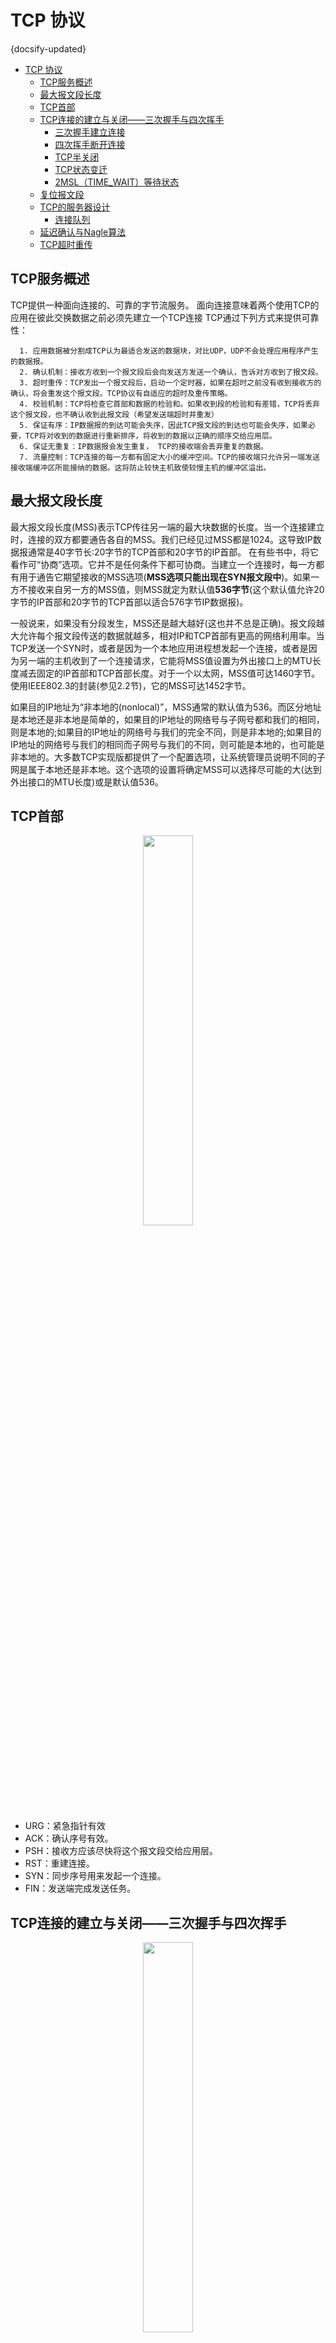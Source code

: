 #  TCP 协议
{docsify-updated}

- [TCP 协议](#tcp-协议)
	- [TCP服务概述](#tcp服务概述)
	- [最大报文段长度](#最大报文段长度)
	- [TCP首部](#tcp首部)
	- [TCP连接的建立与关闭——三次握手与四次挥手](#tcp连接的建立与关闭三次握手与四次挥手)
		- [三次握手建立连接](#三次握手建立连接)
		- [四次挥手断开连接](#四次挥手断开连接)
		- [TCP半关闭](#tcp半关闭)
		- [TCP状态变迁](#tcp状态变迁)
		- [2MSL（TIME\_WAIT）等待状态](#2msltime_wait等待状态)
	- [复位报文段](#复位报文段)
	- [TCP的服务器设计](#tcp的服务器设计)
		- [连接队列](#连接队列)
	- [延迟确认与Nagle算法](#延迟确认与nagle算法)
	- [TCP超时重传](#tcp超时重传)


## TCP服务概述
TCP提供一种面向连接的、可靠的字节流服务。
面向连接意味着两个使用TCP的应用在彼此交换数据之前必须先建立一个TCP连接
TCP通过下列方式来提供可靠性：

      1. 应用数据被分割成TCP认为最适合发送的数据块，对比UDP，UDP不会处理应用程序产生的数据报。
      2. 确认机制：接收方收到一个报文段后会向发送方发送一个确认，告诉对方收到了报文段。
      3. 超时重传：TCP发出一个报文段后，启动一个定时器，如果在超时之前没有收到接收方的确认，将会重发这个报文段。TCP协议有自适应的超时及重传策略。
      4. 校验机制：TCP将检查它首部和数据的检验和。如果收到段的检验和有差错，TCP将丢弃这个报文段，也不确认收到此报文段（希望发送端超时并重发）
      5. 保证有序：IP数据报的到达可能会失序，因此TCP报文段的到达也可能会失序，如果必要，TCP将对收到的数据进行重新排序，将收到的数据以正确的顺序交给应用层。
      6. 保证无重复：IP数据报会发生重复， TCP的接收端会丢弃重复的数据。
      7. 流量控制：TCP连接的每一方都有固定大小的缓冲空间。TCP的接收端只允许另一端发送接收端缓冲区所能接纳的数据。这将防止较快主机致使较慢主机的缓冲区溢出。

## 最大报文段长度
最大报文段长度(MSS)表示TCP传往另一端的最大块数据的长度。当一个连接建立时，连接的双方都要通告各自的MSS。我们已经见过MSS都是1024。这导致IP数据报通常是40字节长:20字节的TCP首部和20字节的IP首部。
在有些书中，将它看作可“协商”选项。它并不是任何条件下都可协商。当建立一个连接时，每一方都有用于通告它期望接收的MSS选项(**MSS选项只能出现在SYN报文段中**)。如果一方不接收来自另一方的MSS值，则MSS就定为默认值**536字节**(这个默认值允许20字节的IP首部和20字节的TCP首部以适合576字节IP数据报)。

一般说来，如果没有分段发生，MSS还是越大越好(这也并不总是正确)。报文段越大允许每个报文段传送的数据就越多，相对IP和TCP首部有更高的网络利用率。当TCP发送一个SYN时，或者是因为一个本地应用进程想发起一个连接，或者是因为另一端的主机收到了一个连接请求，它能将MSS值设置为外出接口上的MTU长度减去固定的IP首部和TCP首部长度。对于一个以太网，MSS值可达1460字节。使用IEEE802.3的封装(参见2.2节)，它的MSS可达1452字节。

如果目的IP地址为“非本地的(nonlocal)”，MSS通常的默认值为536。而区分地址是本地还是非本地是简单的，如果目的IP地址的网络号与子网号都和我们的相同，则是本地的;如果目的IP地址的网络号与我们的完全不同，则是非本地的;如果目的IP地址的网络号与我们的相同而子网号与我们的不同，则可能是本地的，也可能是非本地的。大多数TCP实现版都提供了一个配置选项，让系统管理员说明不同的子网是属于本地还是非本地。这个选项的设置将确定MSS可以选择尽可能的大(达到外出接口的MTU长度)或是默认值536。

## TCP首部
<center><img src="pics/tcp.png" alt="" width=40%></center>

+ URG：紧急指针有效
+ ACK：确认序号有效。
+ PSH：接收方应该尽快将这个报文段交给应用层。
+ RST：重建连接。
+ SYN：同步序号用来发起一个连接。
+ FIN：发送端完成发送任务。

## TCP连接的建立与关闭——三次握手与四次挥手
<center><img src="pics/tcp_open_close.png" alt="" width=40%></center>


### 三次握手建立连接

<center><img src="pics/three-handshake.png" alt="" width=40%></center>
1. 请求端（通常称为客户）发送一个 SYN段指明客户打算连接的服务器的端口，以及初始序号。这个SYN段为报文段1。
2. 服务器发回包含服务器的初始序号的 SYN报文段（报文段2）作为应答。同时，将确认序号设置为客户的ISN加1以对客户的SYN报文段进行确认。**一个SYN将占用一个序号。**
3.  客户必须将确认序号设置为服务器的 ISN加1以对服务器的SYN报文段进行确认（报文段3）。

### 四次挥手断开连接

<center><img src="pics/four-close.png" alt="" width=40%></center>

1. 首先进行关闭的一方发送第一个 FIN执行主动关闭，而另一方（收到这个 FIN）执行被动关闭。通常一方完成主动关闭而另一方完成被动关闭（也可以双方都执行主动关闭）。
2. 当服务器收到这个 FIN，它发回一个ACK，确认序号为收到的序号加 1（报文段5）。**和SYN一样，一个FIN将占用一个序号。**
3. 接着这个服务器程序就关闭它的连接，导致它的 TCP端发送一个FIN（报文段6），客户必须发回一个确认，并将确认序号设置为收到序号加1（报文段7）。

发送FIN将导致应用程序关闭它们的连接，这些FIN的ACK是由TCP软件自动产生的。

### TCP半关闭
TCP提供了连接的一端在结束它的发送后还能接收来自另一端数据的能力，这就是所谓的半关闭。
<center><img src="pics/half-close.jpg" alt="" width=40%></center>

初始端发出的FIN，接着是另一端对这个FIN的ACK报文段。接收半关闭FIN的一方仍能发送数据。我们只显示一个数据报文段和一个ACK报文段，但可能发送了许多数据报文段。当收到半关闭的一端在完成它的数据传送后，将发送一个FIN关闭这个方向的连接，这将传送一个文件结束符给发起这个半关闭的应用进程。当对第二个FIN进行确认后，这个连接便彻底关闭了。

没有半关闭，需要其他的一些技术让客户通知服务器,客户端已经完成了它的数据传送，但仍要接收来自服务器的数据。使用两个TCP连接也可作为一个选择，但使用半关闭的单连接更好。

### TCP状态变迁
<center><img src="pics/tcp-status.png" alt="" width=45%></center>

### 2MSL（TIME_WAIT）等待状态
TIME_WAIT 状态也称为 2MSL 等待状态。每个具体 TCP实现必须选择一个报文段最大生存时间MSL(Maximum Segment Lifetime) 。它是任何报文段被丢弃前在网络内的最长时间。我们知道这个时间是有限的，因为 TCP 报文段以IP数据报在网络内传输，而IP数据报则有限制其生存时间的 TTL字段。RFC 793 指出MSL为2分钟。然而，实现中的常用值是30秒，1分钟，或2分钟。

为什么需要 2MSL ?  
当 TCP 执行一个主动关闭，并发回最后一个ACK，该连接必须在 TIME_WAIT 状态停留的时间为2倍的MSL。**这样可让TCP再次发送最后的ACK以防这个ACK丢失（另一端超时并重发最后的 FIN）。**

这种2MSL等待的另一个结果是**这个TCP连接在2MSL等待期间，定义这个连接的插口（客户的IP地址和端口号，服务器的 IP地址和端口号）不能再被使用。**这个连接只能在 2MSL结束后才能再被使用。大多数 TCP实现（如伯克利版）强加了更为严格的限制。在 2MSL等待期间，插口中使用的本地端口在默认情况下不能再被使用。

大多数TCP实现(如伯克利版)强加了更为严格的限制。在2MSL等待期间，插口中使用的**本地端口在默认情况下不能再被使用。（端口占用）**
某些实现和API提供了一种避开这个限制的方法。使用插口API时，可说明其中`SO_REUSEADDR`选项。它将让调用者对处于2MSL等待的本地端口进行赋值，但我们将看到TCP原则上仍将避免使用仍处于2MSL连接中的端口。

## 复位报文段
TCP首部中的RST比特是用于“复位”的。一般说来，无论何时一个报文段发往基准的连接(referencedconnection)出现错误，TCP都会发出一个复位报文段(这里提到的“基准的连接”是指由目的IP地址和目的端口号以及源IP地址和源端口号指明的连接。)

产生复位的一种常见情况是当连接请求到达时，目的端口没有进程正在听。对于UDP，当一个数据报到达目的端口时，该端口没在使用，它将产生一个ICMP端口不可达的信息。而TCP则使用复位。

产生这个例子也很容易，我们可使用Telnet客户程序来指明一个目的端口没在使用的情况:
<center><img src="pics/rst.jpg"></center>

## TCP的服务器设计
初始 Listen 状态：
<center><img src="pics/tcp-listen.jpg" width="60%"></center>
接收到若干请求后：
<center><img src="pics/tcp_listen_est.jpg" width="60%"></center>

TCP使用由本地地址和远端地址组成的4元组:**目的IP地址、目的端口号、源IP地址和源端口号来处理传入的多个请求。TCP仅通过目的端口号无法确定哪个进程应该处理一个TCP请求。**另外，在三个使用端口23的进程中，只有处于LISTEN的进程能够接收新的连接请求（SYN）。处于ESTABLISHED的进程将不能接收SYN报文段，而处于LISTEN的进程将不能接收数据报文段。

### 连接队列
当服务器正处于忙时，TCP是如何处理这些呼入的连接请求?
<center><img src="pics/tcp-queue.png" width="50%"></center>

+ 半连接队列，也称 SYN 队列: /proc/sys/net/ipv4/tcp_max_syn_backlog(linux)
+ 全连接队列，也称 accepet 队列:  /proc/sys/net/core/somaxconn(linux)


1. 正等待连接请求的一端有一个固定长度的连接队列，该队列中的连接已被TCP接受(即三次握手已经完成)，但还没有被应用层所接受。注意区分TCP接受一个连接是将其放入这个队列，而应用层接受连接是将其从该队列中移出。
2. 应用层将指明该队列的最大长度，这个值通常称为 **积压值(backlog)** 。它的取值范围是0~5之间的整数，包括0和5(大多数的应用程序都将这个值说明为5)
3. 当一个连接请求(即SYN)到达时，TCP使用一个算法，根据当前连接队列中的连接数来确定是否接收这个连接。我们期望应用层说明的积压值为这一端点所能允许接受连接的最大数目，但情况不是那么简单。注意，积压值说明的是TCP监听的端点已被TCP接受而等待应用层接受的最大连接数。这个积压值对系统所允许的最大连接数，或者并发服务器所能并发处理的客户数，并无影响。
4. 如果对于新的连接请求，该TCP监听的端点的连接队列中还有空间，TCP模块将对SYN进行确认并完成连接的建立。但应用层只有在三次握手中的第三个报文段收到后才会知道这个新连接时。另外，当客户进程的主动打开成功但服务器的应用层还不知道这个新的连接时，它可能会认为服务器进程已经准备好接收数据了(如果发生这种情况，服务器的TCP仅将接收的数据放入缓冲队列)。
5. 如果对于新的连接请求，连接队列中已没有空间，TCP将不理会收到的SYN。也不发回任何报文段(即不发回RST)。如果应用层不能及时接受已被TCP接受的连接，这些连接可能占满整个连接队列，客户的主动打开最终将超时。

## 延迟确认与Nagle算法
通常TCP在接收到数据时并不立即发送ACK;相反，它推迟发送，以便将ACK与需要沿该方向发送的数据一起发送(有时称这种现象为数据捎带ACK)。绝大多数实现采用的时延为200ms，也就是说，TCP将以最大200ms的时延等待是否有数据一起发送。

在一个Rlogin连接上客户一般每次发送一个字节到服务器，这就产生了一些41字节长的分组:20字节的IP首部、20字节的TCP首部和1个字节的数据。在局域网上，这些小分组(被称为微小分组(tinygram))通常不会引起麻烦，因为局域网一般不会出现拥塞。但在广域网上，这些小分组则会增加拥塞出现的可能。一种简单和好的方法就是采用RFC896[Nagle1984]中所建议的Nagle算法。  
该算法要求一个TCP连接上最多只能有一个未被确认的未完成的小分组，在该分组的确认到达之前不能发送其他的小分组。相反，TCP收集这些少量的分组，并在确认到来时以一个分组的方式发出去。该算法的优越之处在于它是自适应的:确认到达得越快，数据也就发送得越快。而在希望减少微小分组数目的低速广域网上，则会发送更少的分组。

但是在有些场景下，必须要实时发送数据，TCP一般提供API选项关闭 Nagle 算法。

## TCP超时重传
对每个连接，TCP管理4个不同的定时器：
1. **重传定时器**使用于当希望收到另一端的确认。在本章我们将详细讨论这个定时器以及一些相关的问题，如拥塞避免。
2. **坚持(persist)定时器**使窗口大小信息保持不断流动，即使另一端关闭了其接收窗口。第22章将讨论这个问题。
3. **保活(keepalive)定时器**可检测到一个空闲连接的另一端何时崩溃或重启。
4. **2MSL定时器**测量一个连接处于TIME_WAIT状态的时间。

